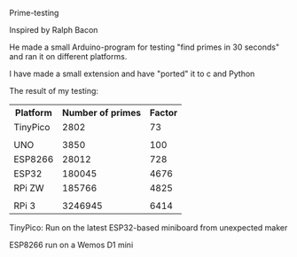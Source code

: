 Prime-testing

Inspired by Ralph Bacon

He made a small Arduino-program for testing "find primes 
in 30 seconds" and ran it on different platforms.

I have made a small extension and have "ported" it to c and Python

The result of my testing:
<table>
  <tr>
    <th>Platform<th>Number of primes<th>Factor
  </tr>
  <tr>
    <td>TinyPico<td>2802<td>73
  </tr>
  <tr>
    <td><td><td>
  </tr>
  <tr>
    <td>UNO<td>3850<td>100
  </tr>
  <tr>
    <td>ESP8266<td>28012<td>728
  </tr>
  <tr>
    <td>ESP32<td>180045<td>4676
  </tr>
  <tr>
    <td>RPi ZW<td>185766<td>4825
  </tr>
  <tr>
    <td><td><td>
  </tr>
  <tr>
    <td>RPi	3<td>3246945<td>6414
  </tr>
  </table>
TinyPico: Run on the latest ESP32-based miniboard from unexpected maker

ESP8266 run on a Wemos D1 mini
